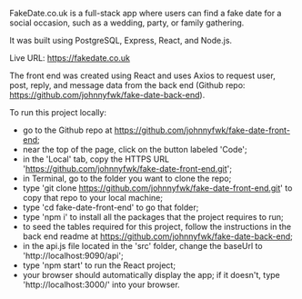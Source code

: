 FakeDate.co.uk is a full-stack app where users can find a fake date for a social occasion, such as a wedding, party, or family gathering.

It was built using PostgreSQL, Express, React, and Node.js.

Live URL: https://fakedate.co.uk

The front end was created using React and uses Axios to request user, post, reply, and message data from the back end (Github repo: https://github.com/johnnyfwk/fake-date-back-end).

To run this project locally:
- go to the Github repo at https://github.com/johnnyfwk/fake-date-front-end;
- near the top of the page, click on the button labeled 'Code';
- in the 'Local' tab, copy the HTTPS URL 'https://github.com/johnnyfwk/fake-date-front-end.git';
- in Terminal, go to the folder you want to clone the repo;
- type 'git clone https://github.com/johnnyfwk/fake-date-front-end.git' to copy that repo to your local machine;
- type 'cd fake-date-front-end' to go that folder;
- type 'npm i' to install all the packages that the project requires to run;
- to seed the tables required for this project, follow the instructions in the back end readme at https://github.com/johnnyfwk/fake-date-back-end;
- in the api.js file located in the 'src' folder, change the baseUrl to 'http://localhost:9090/api';
- type 'npm start' to run the React project;
- your browser should automatically display the app; if it doesn't, type 'http://localhost:3000/' into your browser.
